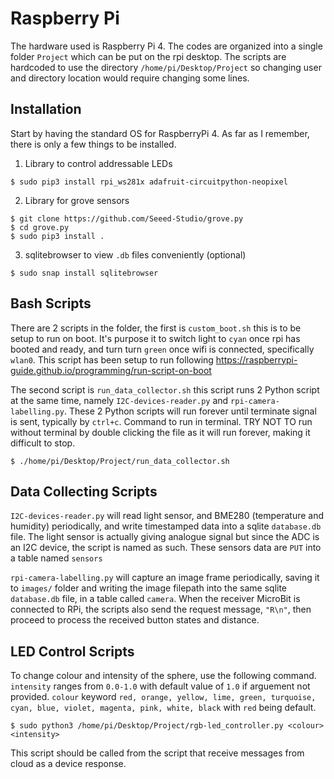 # Raspberry Pi
The hardware used is Raspberry Pi 4. The codes are organized into a single folder `Project` which can be put on the rpi desktop. The scripts are hardcoded to use the directory `/home/pi/Desktop/Project` so changing user and directory location would require changing some lines.

## Installation
Start by having the standard OS for RaspberryPi 4. As far as I remember, there is only a few things to be installed.
1. Library to control addressable LEDs
```
$ sudo pip3 install rpi_ws281x adafruit-circuitpython-neopixel
```
2. Library for grove sensors
```
$ git clone https://github.com/Seeed-Studio/grove.py
$ cd grove.py
$ sudo pip3 install .
```
3. sqlitebrowser to view `.db` files conveniently (optional)
```
$ sudo snap install sqlitebrowser
```

## Bash Scripts
There are 2 scripts in the folder, the first is `custom_boot.sh` this is to be setup to run on boot. It's purpose it to switch light to `cyan` once rpi has booted and ready, and turn turn `green` once wifi is connected, specifically `wlan0`. This script has been setup to run following https://raspberrypi-guide.github.io/programming/run-script-on-boot

The second script is `run_data_collector.sh` this script runs 2 Python script at the same time, namely `I2C-devices-reader.py` and `rpi-camera-labelling.py`. These 2 Python scripts will run forever until terminate signal is sent, typically by `ctrl+c`. Command to run in terminal. TRY NOT TO run without terminal by double clicking the file as it will run forever, making it difficult to stop.
```
$ ./home/pi/Desktop/Project/run_data_collector.sh
```

## Data Collecting Scripts
`I2C-devices-reader.py` will read light sensor, and BME280 (temperature and humidity) periodically, and write timestamped data into a sqlite `database.db` file. The light sensor is actually giving analogue signal but since the ADC is an I2C device, the script is named as such. These sensors data are `PUT` into a table named `sensors`

`rpi-camera-labelling.py` will capture an image frame periodically, saving it to `images/` folder and writing the image filepath into the same sqlite `database.db` file, in a table called `camera`. When the receiver MicroBit is connected to RPi, the scripts also send the request message, `"R\n"`, then proceed to process the received button states and distance.

## LED Control Scripts
To change colour and intensity of the sphere, use the following command. `intensity` ranges from `0.0-1.0` with default value of `1.0` if arguement not provided. `colour` keyword `red, orange, yellow, lime, green, turquoise, cyan, blue, violet, magenta, pink, white, black` with `red` being default.
```
$ sudo python3 /home/pi/Desktop/Project/rgb-led_controller.py <colour> <intensity>
```
This script should be called from the script that receive messages from cloud as a device response. 